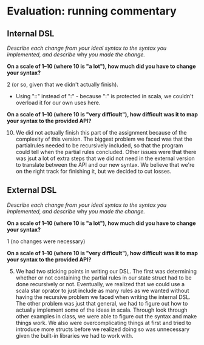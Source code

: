# Evaluation: running commentary

## Internal DSL

_Describe each change from your ideal syntax to the syntax you implemented, and
describe_ why _you made the change._

**On a scale of 1–10 (where 10 is "a lot"), how much did you have to change your syntax?**

2 (or so, given that we didn't actually finish).

* Using "::" instead of ":" - because ":" is protected in scala, we couldn't overload it for our own uses here.
 
**On a scale of 1–10 (where 10 is "very difficult"), how difficult was it to map your syntax to the provided API?**

10. We did not actually finish this part of the assignment because of the complexity of this version. The biggest problem we faced was that the partialrules needed to be recursively included, so that the program could tell when the partial rules concluded. Other issues were that there was jsut a lot of extra steps that we did not need in the external version to translate between the API and our new syntax. We believe that we're on the right track for finishing it, but we decided to cut losses.

## External DSL

_Describe each change from your ideal syntax to the syntax you implemented, and
describe_ why _you made the change._

**On a scale of 1–10 (where 10 is "a lot"), how much did you have to change your syntax?**

1 (no changes were necessary)

**On a scale of 1–10 (where 10 is "very difficult"), how difficult was it to map your syntax to the provided API?**

5. We had two sticking points in writing our DSL. The first was determining whether or not containing the partial rules in our state struct had to be done recursively or not. Eventually, we realized that we could use a scala star oprator to just include as many rules as we wanted without having the recursive problem we faced when writing the internal DSL. The other problem was just that general, we had to figure out how to actually implement some of the ideas in scala. Through look through other examples in class, we were able to figure out the syntax and make things work. We also were overcomplicating things at first and tried to introduce more structs before we realized doing so was unnecessary given the built-in libraries we had to work with.
